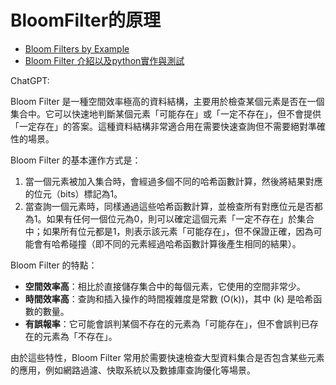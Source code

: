 # BloomFilter的原理

* [Bloom Filters by Example](http://llimllib.github.io/bloomfilter-tutorial/)
* [Bloom Filter 介紹以及python實作與測試](https://medium.com/@tobby168/bloom-filter-%E4%BB%8B%E7%B4%B9%E4%BB%A5%E5%8F%8Apython%E5%AF%A6%E4%BD%9C%E8%88%87%E6%B8%AC%E8%A9%A6-736aea241679)

ChatGPT:

Bloom Filter 是一種空間效率極高的資料結構，主要用於檢查某個元素是否在一個集合中。它可以快速地判斷某個元素「可能存在」或「一定不存在」，但不會提供「一定存在」的答案。這種資料結構非常適合用在需要快速查詢但不需要絕對準確性的場景。

Bloom Filter 的基本運作方式是：

1. 當一個元素被加入集合時，會經過多個不同的哈希函數計算，然後將結果對應的位元（bits）標記為1。
2. 當查詢一個元素時，同樣通過這些哈希函數計算，並檢查所有對應位元是否都為1。如果有任何一個位元為0，則可以確定這個元素「一定不存在」於集合中；如果所有位元都是1，則表示該元素「可能存在」，但不保證正確，因為可能會有哈希碰撞（即不同的元素經過哈希函數計算後產生相同的結果）。

Bloom Filter 的特點：

- **空間效率高**：相比於直接儲存集合中的每個元素，它使用的空間非常少。
- **時間效率高**：查詢和插入操作的時間複雜度是常數 \(O(k)\)，其中 \(k\) 是哈希函數的數量。
- **有誤報率**：它可能會誤判某個不存在的元素為「可能存在」，但不會誤判已存在的元素為「不存在」。

由於這些特性，Bloom Filter 常用於需要快速檢查大型資料集合是否包含某些元素的應用，例如網路過濾、快取系統以及數據庫查詢優化等場景。

